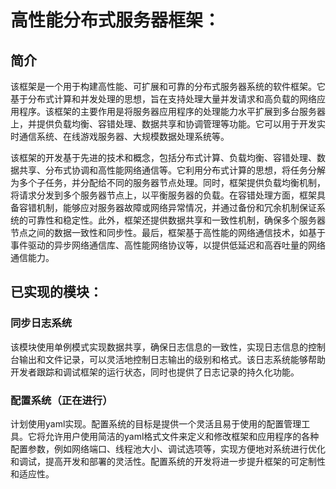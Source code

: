 # 高性能分布式服务器框架：

## 简介

该框架是一个用于构建高性能、可扩展和可靠的分布式服务器系统的软件框架。它基于分布式计算和并发处理的思想，旨在支持处理大量并发请求和高负载的网络应用程序。该框架的主要作用是将服务器应用程序的处理能力水平扩展到多台服务器上，并提供负载均衡、容错处理、数据共享和协调管理等功能。它可以用于开发实时通信系统、在线游戏服务器、大规模数据处理系统等。

该框架的开发基于先进的技术和概念，包括分布式计算、负载均衡、容错处理、数据共享、分布式协调和高性能网络通信等。它利用分布式计算的思想，将任务分解为多个子任务，并分配给不同的服务器节点处理。同时，框架提供负载均衡机制，将请求分发到多个服务器节点上，以平衡服务器的负载。在容错处理方面，框架具备容错机制，能够应对服务器故障或网络异常情况，并通过备份和冗余机制保证系统的可靠性和稳定性。此外，框架还提供数据共享和一致性机制，确保多个服务器节点之间的数据一致性和同步性。最后，框架基于高性能的网络通信技术，如基于事件驱动的异步网络通信库、高性能网络协议等，以提供低延迟和高吞吐量的网络通信能力。

## 已实现的模块：

### 同步日志系统
该模块使用单例模式实现数据共享，确保日志信息的一致性，实现日志信息的控制台输出和文件记录，可以灵活地控制日志输出的级别和格式。该日志系统能够帮助开发者跟踪和调试框架的运行状态，同时也提供了日志记录的持久化功能。

### 配置系统（正在进行）
计划使用yaml实现。配置系统的目标是提供一个灵活且易于使用的配置管理工具。它将允许用户使用简洁的yaml格式文件来定义和修改框架和应用程序的各种配置参数，例如网络端口、线程池大小、调试选项等，实现方便地对系统进行优化和调试，提高开发和部署的灵活性。配置系统的开发将进一步提升框架的可定制性和适应性。
